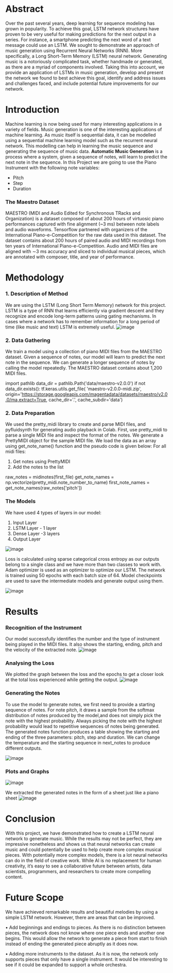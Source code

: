 # Abstract

Over the past several years, deep learning for sequence modeling has grown in popularity. To achieve this goal, LSTM network structures have proven to be very useful for making predictions for the next output in a series. For instance, a smartphone predicting the next word of a text message could use an LSTM. We sought to demonstrate an approach of music generation using Recurrent Neural Networks (RNN). More specifically, a Long Short-Term Memory (LSTM) neural network. Generating music is a notoriously complicated task, whether handmade or generated, as there are a myriad of components involved. Taking this into account, we provide an application of LSTMs in music generation, develop and present the network we found to best achieve this goal, identify and address issues and challenges faced, and include potential future improvements for our network.

# Introduction

Machine learning is now being used for many interesting applications in a variety of fields. Music generation is one of the interesting applications of machine learning. As music itself is sequential data, it can be modelled using a sequential machine learning model such as the recurrent neural network. This modelling can help in learning the music sequence and generating the sequence of music data.
**Automatic Music Generation** is a process where a system, given a sequence of notes, will learn to predict the next note in the sequence. 
In this Project we are going to use the Piano Instrument with the following note variables:
* Pitch
* Step
* Duration

### The Maestro Dataset
MAESTRO (MIDI and Audio Edited for Synchronous TRacks and Organization) is a dataset composed of about 200 hours of virtuosic piano performances captured with fine alignment (~3 ms) between note labels and audio waveforms. Tensorflow partnered with organizers of
the International Piano-e-Competition for the raw data used in this dataset. The dataset contains about 200 hours of paired audio and MIDI recordings from ten years of International Piano-e-Competition. Audio and MIDI files are aligned with ∼3 ms accuracy and sliced to individual musical pieces, which are annotated with composer, title, and year of performance.

# Methodology

### 1. Description of Method
We are using the LSTM (Long Short Term Memory) network for this project. LSTM is a type of RNN that learns efficiently via gradient descent and they recognize and encode long-term patterns using gating mechanisms. In cases where a network has to remember information for a long period of time (like music and text) LSTM is extremely useful.
![image](https://github.com/sanyabhanot/MusicalPy/assets/111521883/c34c9bf3-49a0-4c0c-82bc-b92973f0a5b8)

### 2. Data Gathering
We train a model using a collection of piano MIDI files from the MAESTRO dataset. Given a sequence of notes, our model will learn to predict the next note in the sequence. We can generate a longer sequence of notes by calling the model repeatedly. The MAESTRO dataset
contains about 1,200 MIDI files.

import pathlib
data_dir = pathlib.Path('data/maestro-v2.0.0')
if not data_dir.exists():
tf.keras.utils.get_file(
'maestro-v2.0.0-midi.zip',
origin='https://storage.googleapis.com/magentadata/datasets/maestro/v2.0.0/ma,extract=True,
cache_dir='.', cache_subdir='data')

### 2. Data Preparation
We used the pretty_midi library to create and parse MIDI files, and pyfluidsynth for generating audio playback in Colab. First, use pretty_midi to parse a single MIDI file and inspect the format of the notes. We generate a PrettyMIDI object for the sample MIDI file.
We load the data as an array using get_note_name() function and the pseudo code is given below:
For all midi files:
1. Get notes using PrettyMIDI
2. Add the notes to the list

raw_notes = midinotes(first_file)
get_note_names = np.vectorize(pretty_midi.note_number_to_name)
first_note_names = get_note_names(raw_notes['pitch'])

### The Models
We have used 4 types of layers in our model:
1. Input Layer
2. LSTM Layer - 1 layer
3. Dense Layer -3 layers
4. Output Layer

![image](https://github.com/sanyabhanot/MusicalPy/assets/111521883/367938c7-f001-4122-911e-93342b4d64e4)

Loss is calculated using sparse categorical cross entropy as our outputs belong to a single class and we have more than two classes to work with. Adam optimizer is used as an optimizer to optimize our LSTM. The network is trained using 50 epochs with each batch size of 64. Model checkpoints are used to save the intermediate models and generate output using them.

![image](https://github.com/sanyabhanot/MusicalPy/assets/111521883/265e966e-9afb-4699-9fde-166f6bfae8de)

# Results

### Recognition of the Instrument
Our model successfully identifies the number and the type of instrument being played in the MIDI files. It also shows the starting, ending, pitch and the velocity of the extracted note.
![image](https://github.com/sanyabhanot/MusicalPy/assets/111521883/4296744b-391e-4b86-b20c-b4e0b9700337)

### Analysing the Loss
We plotted the graph between the loss and the epochs to get a closer look at the total loss experienced while getting the output.
![image](https://github.com/sanyabhanot/MusicalPy/assets/111521883/6c14f6a4-44f2-4427-8f4b-69b87082f9eb)

### Generating the Notes
To use the model to generate notes, we first need to provide a starting sequence of notes. For note pitch, it draws a sample from the softmax distribution of notes produced by the model,and does not simply pick the note with the highest probability. Always picking the
note with the highest probability would lead to repetitive sequences of notes being generated.
The generated notes function produces a table showing the starting and ending of the three parameters: pitch, step and duration. We can change the temperature and the starting sequence in next_notes to produce different outputs.

![image](https://github.com/sanyabhanot/MusicalPy/assets/111521883/c2643f41-cb0b-45c6-8838-7c7af1e0920e)

### Plots and Graphs
![image](https://github.com/sanyabhanot/MusicalPy/assets/111521883/2a9bfe1f-c89c-4803-94a3-85c4e6e743c8)

We extracted the generated notes in the form of a sheet just like a piano sheet
![image](https://github.com/sanyabhanot/MusicalPy/assets/111521883/44264dec-e464-47dc-b95b-1ccfd7aa4586)

# Conclusion

With this project, we have demonstrated how to create a LSTM neural network to generate music. While the results may not be perfect, they are impressive nonetheless and shows us that neural networks can create music and could potentially be used to help create more
complex musical pieces.
With potentially more complex models, there is a lot neural networks can do in the field of creative work. While AI is no replacement for human creativity, it’s easy to see a collaborative future between artists, data scientists, programmers, and researchers to create
more compelling content.

# Future Scope

We have achieved remarkable results and beautiful melodies by using a simple LSTM network. However, there are areas that can be improved.

• Add beginnings and endings to pieces. As there is no distinction between pieces, the network does not know where one piece ends and another one begins. This would allow the network to generate a piece from start to finish instead of ending the generated piece abruptly
as it does now.

• Adding more instruments to the dataset. As it is now, the network only supports pieces that only have a single instrument. It would be interesting to see if it could be expanded to support a whole orchestra.






